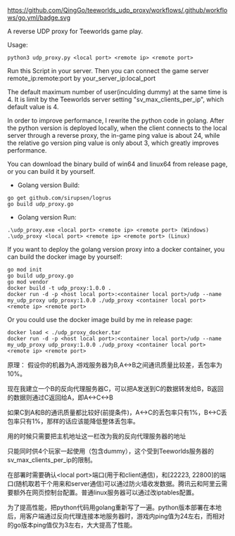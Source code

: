 https://github.com/QingGo/teeworlds_udp_proxy/workflows/.github/workflows/go.yml/badge.svg

A reverse UDP proxy for Teeworlds game play.

Usage: 
```
python3 udp_proxy.py <local port> <remote ip> <remote port>
```

Run this Script in your server. Then you can connect the game server remote_ip:remote:port by your_server_ip:local_port

The default maximum number of user(inculding dummy) at the same time is 4. It is limit by the Teeworlds server setting "sv_max_clients_per_ip", which default value is 4.

In order to improve performance, I rewrite the python code in golang. After the python version is deployed locally, when the client connects to the local server through a reverse proxy, the in-game ping value is about 24, while the relative go version ping value is only about 3, which greatly improves performance.

You can download the binary build of win64 and linux64 from release page, or you can build it by yourself.

* Golang version Build:
```
go get github.com/sirupsen/logrus
go build udp_proxy.go
````
* Golang version Run:
```
.\udp_proxy.exe <local port> <remote ip> <remote port> (Windows)
.\udp_proxy <local port> <remote ip> <remote port> (Linux)
```

If you want to deploy the golang version proxy into a docker container, you can build the docker image by yourself: 
```
go mod init
go build udp_proxy.go
go mod vendor
docker build -t udp_proxy:1.0.0 .
docker run -d -p <host local port>:<container local port>/udp --name my_udp_proxy udp_proxy:1.0.0 ./udp_proxy <container local port> <remote ip> <remote port>
```
Or you could use the docker image build by me in release page:
```
docker load < ./udp_proxy_docker.tar
docker run -d -p <host local port>:<container local port>/udp --name my_udp_proxy udp_proxy:1.0.0 ./udp_proxy <container local port> <remote ip> <remote port>
```

原理：
假设你的机器为A,游戏服务器为B,A<->B之间通讯质量比较差，丢包率为10%。

现在我建立一个B的反向代理服务器C，可以把A发送到C的数据转发给B，B返回的数据则通过C返回给A，即A<->C<->B

如果C到A和B的通讯质量都比较好(前提条件)，A<->C的丢包率只有1%，B<->C丢包率只有1%，那样的话应该能降低整体丢包率。

用的时候只需要把主机地址这一栏改为我的反向代理服务器的地址

只能同时供4个玩家一起使用（包含dummy），这个受到Teeworlds服务器的sv_max_clients_per_ip的限制。

在部署时需要确认\<local port>端口(用于和client通信)，和[22223, 22800]的端口(随机取若干个用来和server通信)可以通过防火墙收发数据。腾讯云和阿里云需要额外在网页控制台配置。普通linux服务器可以通过改iptables配置。

为了提高性能，把python代码用golang重新写了一遍。python版本部署在本地后，用客户端通过反向代理连接本地服务器时，游戏内ping值为24左右，而相对的go版本ping值仅为3左右，大大提高了性能。